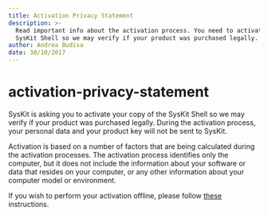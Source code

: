 ```yaml
---
title: Activation Privacy Statement
description: >-
  Read important info about the activation process. You need to activate your
  SysKit Shell so we may verify if your product was purchased legally.
author: Andrea Budisa
date: 30/10/2017
---
```


# activation-privacy-statement

SysKit is asking you to activate your copy of the SysKit Shell so we may verify if your product was purchased legally. During the activation process, your personal data and your product key will not be sent to SysKit.

Activation is based on a number of factors that are being calculated during the activation processes. The activation process identifies only the computer, but it does not include the information about your software or data that resides on your computer, or any other information about your computer model or environment.

If you wish to perform your activation offline, please follow [these](online-offline-activation.md) instructions.


